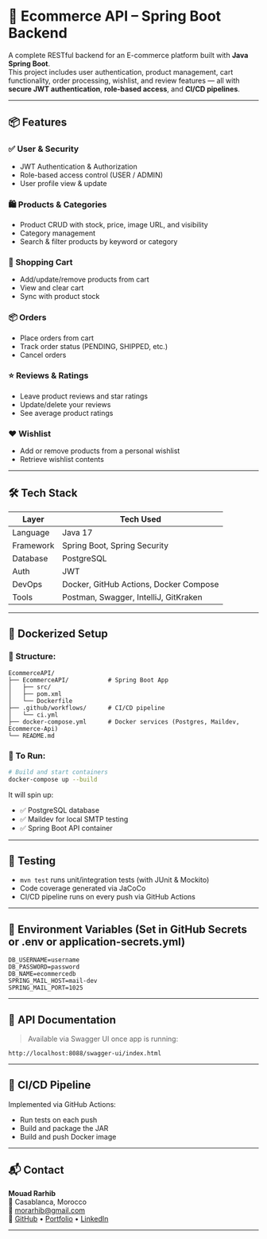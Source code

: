 
# 🛒 Ecommerce API – Spring Boot Backend

A complete RESTful backend for an E-commerce platform built with **Java Spring Boot**.  
This project includes user authentication, product management, cart functionality, order processing, wishlist, and review features — all with **secure JWT authentication**, **role-based access**, and **CI/CD pipelines**.

---

## 📦 Features

### ✅ User & Security
- JWT Authentication & Authorization
- Role-based access control (USER / ADMIN)
- User profile view & update

### 🛍️ Products & Categories
- Product CRUD with stock, price, image URL, and visibility
- Category management
- Search & filter products by keyword or category

### 🛒 Shopping Cart
- Add/update/remove products from cart
- View and clear cart
- Sync with product stock

### 📦 Orders
- Place orders from cart
- Track order status (PENDING, SHIPPED, etc.)
- Cancel orders

### ⭐ Reviews & Ratings
- Leave product reviews and star ratings
- Update/delete your reviews
- See average product ratings

### ❤️ Wishlist
- Add or remove products from a personal wishlist
- Retrieve wishlist contents

---

## 🛠️ Tech Stack

| Layer      | Tech Used                             |
|------------|----------------------------------------|
| Language   | Java 17                                |
| Framework  | Spring Boot, Spring Security           |
| Database   | PostgreSQL                             |
| Auth       | JWT                                    |
| DevOps     | Docker, GitHub Actions, Docker Compose |
| Tools      | Postman, Swagger, IntelliJ, GitKraken  |

---

## 🐳 Dockerized Setup

### 📁 Structure:
```
EcommerceAPI/
├── EcommerceAPI/           # Spring Boot App
│   ├── src/
│   ├── pom.xml
│   └── Dockerfile
├── .github/workflows/      # CI/CD pipeline
│   └── ci.yml
├── docker-compose.yml      # Docker services (Postgres, Maildev, Ecommerce-Api)
└── README.md
```

### 🔧 To Run:
```bash
# Build and start containers
docker-compose up --build
```

It will spin up:
- ✅ PostgreSQL database
- ✅ Maildev for local SMTP testing
- ✅ Spring Boot API container

---

## 🧪 Testing

- `mvn test` runs unit/integration tests (with JUnit & Mockito)
- Code coverage generated via JaCoCo
- CI/CD pipeline runs on every push via GitHub Actions

---

## 🔐 Environment Variables (Set in GitHub Secrets or .env or application-secrets.yml)
```
DB_USERNAME=username
DB_PASSWORD=password
DB_NAME=ecommercedb
SPRING_MAIL_HOST=mail-dev
SPRING_MAIL_PORT=1025
```

---

## 🧭 API Documentation

> Available via Swagger UI once app is running:
```
http://localhost:8088/swagger-ui/index.html
```

---

## 🚀 CI/CD Pipeline

Implemented via GitHub Actions:
- Run tests on each push
- Build and package the JAR
- Build and push Docker image
---

## 📬 Contact

**Mouad Rarhib**  
📍 Casablanca, Morocco  
📧 morarhib@gmail.com  
🔗 [GitHub](https://github.com/MouadRarhib) • [Portfolio](https://mouad-rarhib-portfolio-bwvs.vercel.app/) • [LinkedIn](https://linkedin.com/in/rarhibmouad)

---


